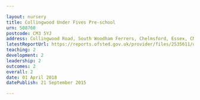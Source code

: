 ```yaml
---

layout: nursery
title: Collingwood Under Fives Pre-school
urn: 508760
postcode: CM3 5YJ
address: Collingwood Road, South Woodham Ferrers, Chelmsford, Essex, CM3 5YJ
latestReportUrl: https://reports.ofsted.gov.uk/provider/files/2535611/urn/508760.pdf
teaching: 2
development: 2
leadership: 2
outcomes: 2
overall: 2
date: 01 April 2018 
datePublish: 21 September 2015

---
```

